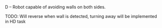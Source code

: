 D – Robot capable of avoiding walls on both sides.

TODO: Will reverse when wall is detected, turning away will be implemented in HD task
